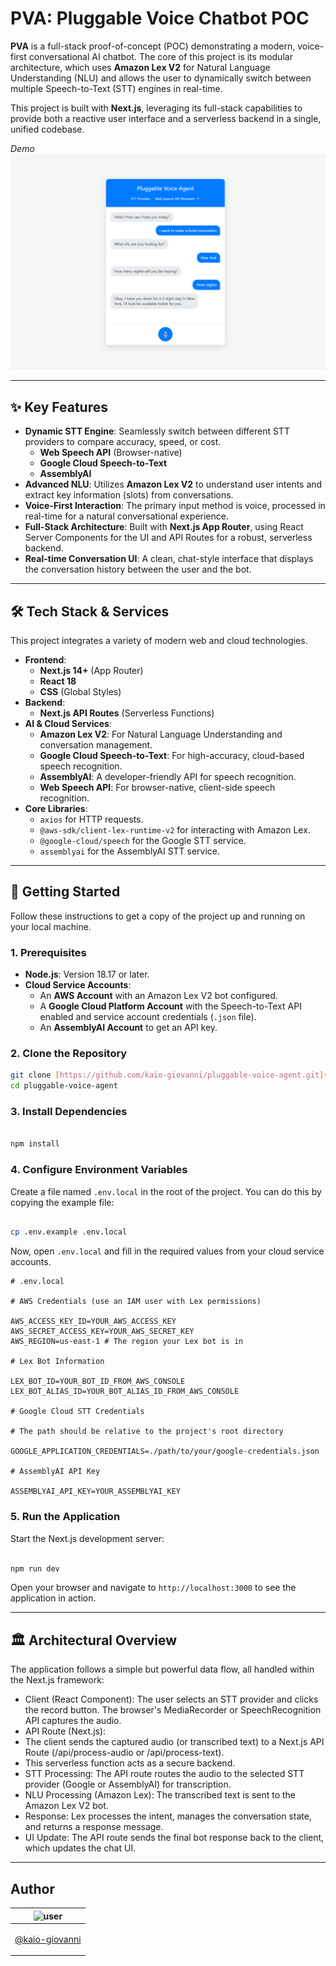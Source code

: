 # PVA: Pluggable Voice Chatbot POC

**PVA** is a full-stack proof-of-concept (POC) demonstrating a modern, voice-first conversational AI chatbot. The core of this project is its modular architecture, which uses **Amazon Lex V2** for Natural Language Understanding (NLU) and allows the user to dynamically switch between multiple Speech-to-Text (STT) engines in real-time.

This project is built with **Next.js**, leveraging its full-stack capabilities to provide both a reactive user interface and a serverless backend in a single, unified codebase.

_Demo_
![PVA Demo](./screenshots/screenshot.png)

---

## ✨ Key Features

- **Dynamic STT Engine**: Seamlessly switch between different STT providers to compare accuracy, speed, or cost.
  - **Web Speech API** (Browser-native)
  - **Google Cloud Speech-to-Text**
  - **AssemblyAI**
- **Advanced NLU**: Utilizes **Amazon Lex V2** to understand user intents and extract key information (slots) from conversations.
- **Voice-First Interaction**: The primary input method is voice, processed in real-time for a natural conversational experience.
- **Full-Stack Architecture**: Built with **Next.js App Router**, using React Server Components for the UI and API Routes for a robust, serverless backend.
- **Real-time Conversation UI**: A clean, chat-style interface that displays the conversation history between the user and the bot.

---

## 🛠️ Tech Stack & Services

This project integrates a variety of modern web and cloud technologies.

- **Frontend**:
  - **Next.js 14+** (App Router)
  - **React 18**
  - **CSS** (Global Styles)
- **Backend**:
  - **Next.js API Routes** (Serverless Functions)
- **AI & Cloud Services**:
  - **Amazon Lex V2**: For Natural Language Understanding and conversation management.
  - **Google Cloud Speech-to-Text**: For high-accuracy, cloud-based speech recognition.
  - **AssemblyAI**: A developer-friendly API for speech recognition.
  - **Web Speech API**: For browser-native, client-side speech recognition.
- **Core Libraries**:
  - `axios` for HTTP requests.
  - `@aws-sdk/client-lex-runtime-v2` for interacting with Amazon Lex.
  - `@google-cloud/speech` for the Google STT service.
  - `assemblyai` for the AssemblyAI STT service.

---

## 🚀 Getting Started

Follow these instructions to get a copy of the project up and running on your local machine.

### **1. Prerequisites**

- **Node.js**: Version 18.17 or later.
- **Cloud Service Accounts**:
  - An **AWS Account** with an Amazon Lex V2 bot configured.
  - A **Google Cloud Platform Account** with the Speech-to-Text API enabled and service account credentials (`.json` file).
  - An **AssemblyAI Account** to get an API key.

### **2. Clone the Repository**

```bash
git clone [https://github.com/kaio-giovanni/pluggable-voice-agent.git](https://github.com/kaio-giovanni/pluggable-voice-agent.git)
cd pluggable-voice-agent
```

### **3. Install Dependencies**

```bash

npm install
```

### **4. Configure Environment Variables**

Create a file named `.env.local` in the root of the project. You can do this by copying the example file:

```bash

cp .env.example .env.local
```

Now, open `.env.local` and fill in the required values from your cloud service accounts.

```
# .env.local

# AWS Credentials (use an IAM user with Lex permissions)

AWS_ACCESS_KEY_ID=YOUR_AWS_ACCESS_KEY
AWS_SECRET_ACCESS_KEY=YOUR_AWS_SECRET_KEY
AWS_REGION=us-east-1 # The region your Lex bot is in

# Lex Bot Information

LEX_BOT_ID=YOUR_BOT_ID_FROM_AWS_CONSOLE
LEX_BOT_ALIAS_ID=YOUR_BOT_ALIAS_ID_FROM_AWS_CONSOLE

# Google Cloud STT Credentials

# The path should be relative to the project's root directory

GOOGLE_APPLICATION_CREDENTIALS=./path/to/your/google-credentials.json

# AssemblyAI API Key

ASSEMBLYAI_API_KEY=YOUR_ASSEMBLYAI_KEY
```

### **5. Run the Application**

Start the Next.js development server:

```bash

npm run dev
```

Open your browser and navigate to `http://localhost:3000` to see the application in action.

---

## 🏛️ Architectural Overview

The application follows a simple but powerful data flow, all handled within the Next.js framework:

- Client (React Component): The user selects an STT provider and clicks the record button. The browser's MediaRecorder or SpeechRecognition API captures the audio.
- API Route (Next.js):
- The client sends the captured audio (or transcribed text) to a Next.js API Route (/api/process-audio or /api/process-text).
- This serverless function acts as a secure backend.
- STT Processing: The API route routes the audio to the selected STT provider (Google or AssemblyAI) for transcription.
- NLU Processing (Amazon Lex): The transcribed text is sent to the Amazon Lex V2 bot.
- Response: Lex processes the intent, manages the conversation state, and returns a response message.
- UI Update: The API route sends the final bot response back to the client, which updates the chat UI.

---

## Author

| ![user](https://avatars1.githubusercontent.com/u/64810260?v=4&s=150)                    |
| --------------------------------------------------------------------------------------- |
| <p align="center"> <a href="https://github.com/kaio-giovanni"> @kaio-giovanni </a> </p> |
